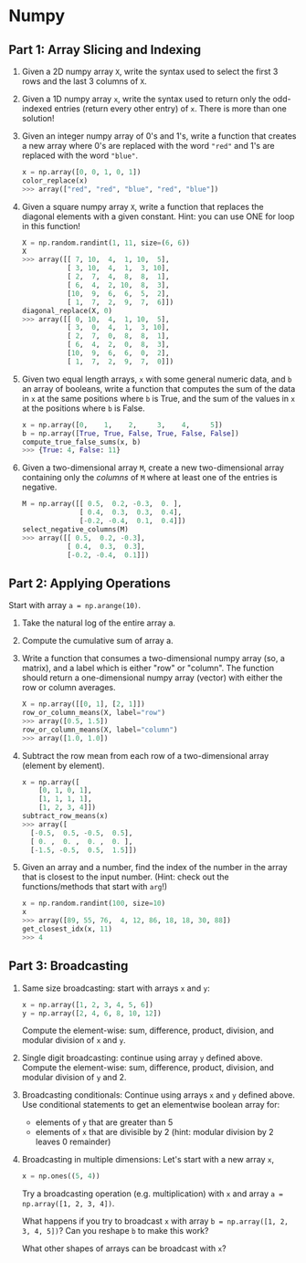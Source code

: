 # Numpy

## Part 1: Array Slicing and Indexing

1. Given a 2D numpy array `X`, write the syntax used to select the first 3 rows and the last 3 columns of `X`.

1. Given a 1D numpy array `x`, write the syntax used to return only the odd-indexed entries (return every other entry) of `x`.
   There is more than one solution!

1.  Given an integer numpy array of 0's and 1's, write a function that creates a new array where 0's are replaced with the word `"red"` and 1's are replaced with the word `"blue"`.

    ```python
    x = np.array([0, 0, 1, 0, 1]) 
    color_replace(x)
    >>> array(["red", "red", "blue", "red", "blue"])
    ```

1. Given a square numpy array `X`, write a function that replaces the diagonal elements with a given constant. Hint: you can use ONE for loop in this function!

    ```python
    X = np.random.randint(1, 11, size=(6, 6))
    X
    >>> array([[ 7, 10,  4,  1, 10,  5],
               [ 3, 10,  4,  1,  3, 10],
               [ 2,  7,  4,  8,  8,  1],
               [ 6,  4,  2, 10,  8,  3],
               [10,  9,  6,  6,  5,  2],
               [ 1,  7,  2,  9,  7,  6]])
    diagonal_replace(X, 0)
    >>> array([[ 0, 10,  4,  1, 10,  5],
               [ 3,  0,  4,  1,  3, 10],
               [ 2,  7,  0,  8,  8,  1],
               [ 6,  4,  2,  0,  8,  3],
               [10,  9,  6,  6,  0,  2],
               [ 1,  7,  2,  9,  7,  0]])
    ```
1. Given two equal length arrays, `x` with some general numeric data, and `b` an array of booleans, write a function that computes the sum of the data in `x` at the same positions where `b` is True, and the sum of the values in `x` at the positions where `b` is False.

    ```python
    x = np.array([0,    1,    2,     3,    4,     5])
    b = np.array([True, True, False, True, False, False])
    compute_true_false_sums(x, b)
    >>> {True: 4, False: 11}
    ```

1.  Given a two-dimensional array `M`, create a new two-dimensional array containing only the *columns* of `M` where at least one of the entries is negative.

    ```python
    M = np.array([[ 0.5,  0.2, -0.3,  0. ],
                  [ 0.4,  0.3,  0.3,  0.4],
                  [-0.2, -0.4,  0.1,  0.4]])
    select_negative_columns(M)
    >>> array([[ 0.5,  0.2, -0.3],
               [ 0.4,  0.3,  0.3],
               [-0.2, -0.4,  0.1]])
    ```

## Part 2: Applying Operations

Start with array `a = np.arange(10)`. 

1. Take the natural log of the entire array a.

1. Compute the cumulative sum of array a.

1. Write a function that consumes a two-dimensional numpy array (so, a matrix), and a label which is either "row" or "column".  The function should return a one-dimensional numpy array (vector) with either the row or column averages.

    ```python
    X = np.array([[0, 1], [2, 1]])
    row_or_column_means(X, label="row")
    >>> array([0.5, 1.5])
    row_or_column_means(X, label="column")
    >>> array([1.0, 1.0])
    ```

1. Subtract the row mean from each row of a two-dimensional array (element by element).

    ```python
    x = np.array([
        [0, 1, 0, 1],
        [1, 1, 1, 1],
        [1, 2, 3, 4]])
    subtract_row_means(x)
    >>> array([
      [-0.5,  0.5, -0.5,  0.5],
      [ 0. ,  0. ,  0. ,  0. ],
      [-1.5, -0.5,  0.5,  1.5]])
   ```

1. Given an array and a number, find the index of the number in the array that is closest to the input number. 
(Hint: check out the functions/methods that start with `arg`!)

    ```python
    x = np.random.randint(100, size=10)
    x
    >>> array([89, 55, 76,  4, 12, 86, 18, 18, 30, 88])
    get_closest_idx(x, 11)
    >>> 4
    ```
   
## Part 3: Broadcasting

1. Same size broadcasting: start with arrays `x` and `y`:
    ```python
    x = np.array([1, 2, 3, 4, 5, 6])
    y = np.array([2, 4, 6, 8, 10, 12])
    ```
   Compute the element-wise: sum, difference, product, division, and modular division of `x` and `y`.

1. Single digit broadcasting: continue using array `y` defined above. 
   Compute the element-wise: sum, difference, product, division, and modular division of `y` and 2.

1. Broadcasting conditionals: Continue using arrays `x` and `y` defined above. Use conditional statements to get an elementwise boolean array for:
    * elements of `y` that are greater than 5
    * elements of `x` that are divisible by 2 (hint: modular division by 2 leaves 0 remainder)

1. Broadcasting in multiple dimensions: Let's start with a new array `x`, 
    ```python
    x = np.ones((5, 4))
    ```
   Try a broadcasting operation (e.g. multiplication) with `x` and array `a = np.array([1, 2, 3, 4])`.
   
   What happens if you try to broadcast `x` with array `b = np.array([1, 2, 3, 4, 5])`? Can you reshape `b` to make this work?
   
   What other shapes of arrays can be broadcast with `x`?


